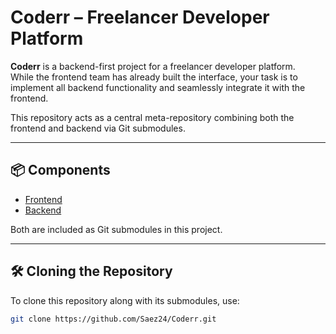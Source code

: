 # Coderr – Freelancer Developer Platform

**Coderr** is a backend-first project for a freelancer developer platform.  
While the frontend team has already built the interface, your task is to implement all backend functionality and seamlessly integrate it with the frontend.

This repository acts as a central meta-repository combining both the frontend and backend via Git submodules.

---

## 📦 Components

- [Frontend](https://github.com/Saez24/Coderr/tree/main/frontend)
- [Backend](https://github.com/Saez24/Coderr/tree/main/backend)

Both are included as Git submodules in this project.

---

## 🛠️ Cloning the Repository

To clone this repository along with its submodules, use:

```bash
git clone https://github.com/Saez24/Coderr.git
```
